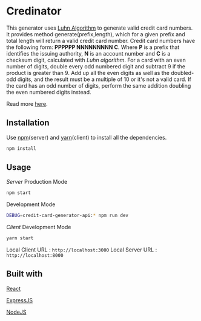 # Credinator

This generator uses [Luhn Algorithm](https://en.wikipedia.org/wiki/Luhn_algorithm) to generate valid credit card numbers. It provides method generate(prefix,length), which for a given prefix and total length will return a valid credit card number. Credit card numbers have the following form: **PPPPPP NNNNNNNNN C**. Where **P** is a prefix that identifies the issuing authority, **N** is an account number and **C** is a checksum digit, calculated with *Luhn algorithm*. For a card with an even number of digits, double every odd numbered digit and subtract 9 if the product is greater than 9. Add up all the even digits as well as the doubled-odd digits, and the result must be a multiple of 10 or it's not a valid card. If the card has an odd number of digits, perform the same addition doubling the even numbered digits instead.

Read more [here](https://childofcode.com/java-script-luhn-algorithm/).

## Installation

Use [npm](https://www.npmjs.com/)(server) and [yarn](https://yarnpkg.com/)(client) to install all the dependencies.

```bash
npm install
```

## Usage

*Server*
Production Mode

```bash
npm start
```

Development Mode

```bash
DEBUG=credit-card-generator-api:* npm run dev
```

*Client*
Development Mode

```bash
yarn start
```

Local Client URL :  `http://localhost:3000`
Local Server URL :  `http://localhost:8000`


## Built with

[React](https://reactjs.org/)

[ExpressJS](https://expressjs.com)

[NodeJS](https://nodejs.org)
